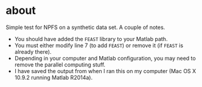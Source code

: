 # about

Simple test for NPFS on a synthetic data set. A couple of notes.
* You should have added the `FEAST` library to your Matlab path. 
* You must either modify line 7 (to add `FEAST`) or remove it (if `FEAST` is already there).
* Depending in your computer and Matlab configuration, you may need to remove the parallel computing stuff. 
* I have saved the output from when I ran this on my computer (Mac OS X 10.9.2 running Matlab R2014a). 

